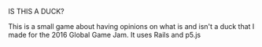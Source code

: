 IS THIS A DUCK?

This is a small game about having opinions on what is and isn't a duck that I made for the 2016 Global Game Jam. It uses Rails and p5.js
